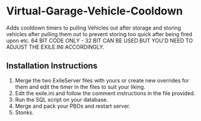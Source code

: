 # Virtual-Garage-Vehicle-Cooldown
Adds cooldown timers to pulling Vehicles out after storage and storing vehicles after pulling them out to prevent storing too quick after being fired upon etc.
64 BIT CODE ONLY - 32 BIT CAN BE USED BUT YOU'D NEED TO ADJUST THE EXILE.INI ACCORDINGLY.

## Installation Instructions
1. Merge the two ExileServer files with yours or create new overrides for them and edit the timer in the files to suit your liking.
2. Edit the exile.ini and follow the comment instructions in the file provided.
3. Run the SQL script on your database.
4. Merge and pack your PBOs and restart server.
5. Stonks.
